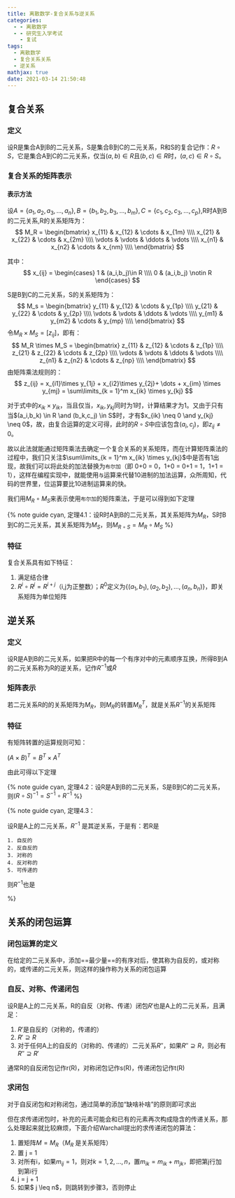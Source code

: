 ```yaml
---
title: 离散数学-复合关系与逆关系
categories:
  - - 离散数学
  - - 研究生入学考试
    - 复试
tags:
  - 离散数学
  - 复合关系关系
  - 逆关系
mathjax: true
date: 2021-03-14 21:50:48
---
```




## 复合关系
### 定义
设R是集合A到B的二元关系，S是集合B到C的二元关系，R和S的复合记作：$R \circ S$，它是集合A到C的二元关系，仅当$( a,b) \in R$且$(b,c) \in R$时，$(a,c) \in R \circ S$。

### 复合关系的矩阵表示

#### 表示方法

设$A = \{a_1,a_2,a_3,...,a_n\}, B = \{b_1,b_2,b_3,...,b_m\},C = \{c_1,c_2,c_3,...,c_p\}$,R时A到B的二元关系,R的关系矩阵为：
$$
M_R = \begin{bmatrix} 
	x_{11} & x_{12} & \cdots & x_{1m} \\\\
	x_{21} & x_{22} & \cdots & x_{2m} \\\\
	\vdots & \vdots & \ddots & \vdots \\\\
	x_{n1} & x_{n2} & \cdots & x_{nm} \\\\
\end{bmatrix}
$$

其中：
$$
x_{ij} = 
\begin{cases}
	1 & (a_i,b_j)\in R \\\\  
	0 & (a_i,b_j) \notin R
\end{cases}
$$

S是B到C的二元关系，S的关系矩阵为：
$$
M_s = \begin{bmatrix} 
	y_{11} & y_{12} & \cdots & y_{1p} \\\\
	y_{21} & y_{22} & \cdots & y_{2p} \\\\
	\vdots & \vdots & \ddots & \vdots \\\\
	y_{m1} & y_{m2} & \cdots & y_{mp} \\\\
\end{bmatrix}
$$
令$M_R\times M_S = [z_{ij}]$，即有：
$$
M_R \times M_S = \begin{bmatrix} 
	z_{11} & z_{12} & \cdots & z_{1p} \\\\
	z_{21} & z_{22} & \cdots & z_{2p} \\\\
	\vdots & \vdots & \ddots & \vdots \\\\
	z_{n1} & z_{n2} & \cdots & z_{np} \\\\
\end{bmatrix}
$$
由矩阵乘法规则的：
$$
z_{ij} = x_{i1}\times y_{1j} + x_{i2}\times y_{2j}+ \dots + x_{im} \times y_{mj} = \sum\limits_{k = 1}^m x_{ik} \times y_{kj}
$$

对于式中的$x_{ik}\times y_{ik}$，当且仅当，$x_{ik},y_{kj}$同时为1时，计算结果才为1。又由于只有当$(a_i,b_k) \in  R \and  (b_k,c_j)  \in  S$时，才有$x_{ik} \neq 0  \and   y_{kj}  \neq  0$，故，由复合运算的定义可得，此时的$R \circ S$中应该包含$(a_{i},c_{j})$，即$z_{ij} \neq 0$。

故以此法就能通过矩阵乘法去确定一个复合关系的关系矩阵，而在计算矩阵乘法的过程中，我们只关注$\sum\limits_{k = 1}^m x_{ik} \times y_{kj}$中是否有1出现，故我们可以将此处的加法替换为`布尔加`（即 0+0 = 0，1+0 = 0+1 = 1，1+1 = 1），这样在编程实现中，就能使用`与`运算来代替10进制的加法运算，众所周知，代码的世界里，位运算要比10进制运算来的快。

我们用$M_R \circ M_S$来表示使用`布尔加`的矩阵乘法，于是可以得到如下定理

{% note guide cyan, 定理4.1：设R时A到B的二元关系，其关系矩阵为$M_R$，S时B到C的二元关系，其关系矩阵为$M_S$，则$M_{R \circ S} = M_R \circ M_S$ %}

### 特征

复合关系具有如下特征：

1. 满足结合律
2. $R^i \circ R^j = R^{i+j}$（i,j为正整数）；$R^0$定义为$\{(a_1,b_1),(a_2,b_2),\dots ,(a_n,b_n)\}$，即关系矩阵为单位矩阵

## 逆关系

### 定义

设R是A到B的二元关系，如果把R中的每一个有序对中的元素顺序互换，所得B到A的二元关系称为R的逆关系，记作$R^{-1}$或$\tilde{R}$

### 矩阵表示

若二元关系R的的关系矩阵为$M _R$，则$M_R$的转置$M_{R}^T$，就是关系$R^{-1}$的关系矩阵

### 特征

有矩阵转置的运算规则可知：

$(A \times B)^T = B^T \times A^T$

由此可得以下定理

{% note guide cyan, 定理4.2：设R是A到B的二元关系，S是B到C的二元关系，则$(R \circ S)^{-1} = S^{-1}\circ R^{-1}$ %}

{% note guide cyan, 定理4.3：

设R是A上的二元关系，$R^{-1}$ 是其逆关系，于是有：若R是

	1. 自反的
	2. 反自反的
	3. 对称的
	4. 反对称的
	5. 可传递的

则$R^{-1}$也是

%}

## 关系的闭包运算

### 闭包运算的定义

在给定的二元关系中，添加==最少量==的有序对后，使其称为自反的，或对称的，或传递的二元关系，则这样的操作称为关系的闭包运算

### 自反、对称、传递闭包

设R是A上的二元关系，R的自反（对称、传递）闭包$R'$也是A上的二元关系，且满足：

1. $R'$是自反的（对称的，传递的）
2. $R' \supseteq R$
3. 对于任何A上的自反的（对称的、传递的）二元关系$R''$，如果$R'' \supseteq R$，则必有$R''\supseteq R'$

通常R的自反闭包记作r(R)，对称闭包记作s(R)，传递闭包记作t(R)

### 求闭包

对于自反闭包和对称闭包，通过简单的添加“缺啥补啥”的原则即可求出

但在求传递闭包时，补充的元素可能会和已有的元素再次构成隐含的传递关系，那么处理起来就比较麻烦，下面介绍Warchall提出的求传递闭包的算法：

1. 置矩阵$M = M_R$（$M_R$ 是关系矩阵）
2. 置 j = 1
3. 对所有i，如果$m_{ij} = 1$，则对$k = 1,2,\dots,n$，置$m_{ik} = m_{ik} + m_{jk}$，即把第j行加到第i行
4. j = j + 1
5. 如果$ j \leq n$，则跳转到步骤3，否则停止

